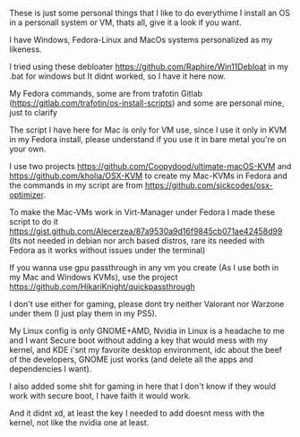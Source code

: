 These is just some personal things that I like to do everythime I install an OS in a personall system or VM, thats all, give it a look if you want.

I have Windows, Fedora-Linux and MacOs systems personalized as my likeness.

I tried using these debloater https://github.com/Raphire/Win11Debloat in my .bat for windows but It didnt worked, so I have it here now.

My Fedora commands, some are from trafotin Gitlab (https://gitlab.com/trafotin/os-install-scripts) and some are personal mine, just to clarify

The script I have here for Mac is only for VM use, since I use it only in KVM in my Fedora install, please understand if you use it in bare metal you're on your own.

I use two projects https://github.com/Coopydood/ultimate-macOS-KVM and https://github.com/kholia/OSX-KVM to create my Mac-KVMs in Fedora and the commands in my script are from https://github.com/sickcodes/osx-optimizer.

To make the Mac-VMs work in Virt-Manager under Fedora I made these script to do it https://gist.github.com/Alecerzea/87a9530a9d16f9845cb071ae42458d99 (Its not needed in debian nor arch based distros, rare its needed with Fedora as it works without issues under the terminal)

If you wanna use gpu passthrough in any vm you create (As I use both in my Mac and Windows KVMs), use the project https://github.com/HikariKnight/quickpassthrough

I don't use either for gaming, please dont try neither Valorant nor Warzone under them (I just play them in my PS5).

My Linux config is only GNOME+AMD, Nvidia in Linux is a headache to me  and I want Secure boot without adding a key that would mess with my kernel, and KDE i'snt my favorite desktop environment, idc about the beef of the developers, GNOME just works (and delete all the apps and dependencies I want).

I also added some shit for gaming in here that I don't know if they would work with secure boot, I have faith it would work. 

And it didnt xd, at least the key I needed to add doesnt mess with the kernel, not like the nvidia one at least.
